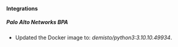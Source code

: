 #### Integrations
##### Palo Alto Networks BPA
- Updated the Docker image to: *demisto/python3:3.10.10.49934*.
